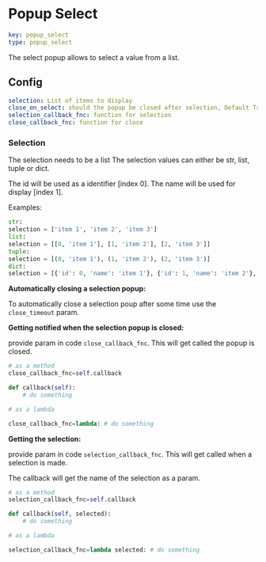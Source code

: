 # Popup Select

```yaml
key: popup_select
type: popup_select
```

The select popup allows to select a value from a list.

## Config

```yaml
selection: List of items to display
close_on_select: should the popup be closed after selection, Default True
selection_callback_fnc: function for selection
close_callback_fnc: function for close
```

### Selection

The selection needs to be a list
The selection values can either be str, list, tuple or dict.

The id will be used as a identifier [index 0].
The name will be used for display [index 1].

Examples:

```python
str:
selection = ['item 1', 'item 2', 'item 3']
list:
selection = [[0, 'item 1'], [1, 'item 2'], [2, 'item 3']]
tuple:
selection = [(0, 'item 1'), (1, 'item 2'), (2, 'item 3')]
dict:
selection = [{'id': 0, 'name': 'item 1'}, {'id': 1, 'name': 'item 2'}, {'id': 0, 'name': 'item 3'}]
```

**Automatically closing a selection popup:**

To automatically close a selection poup after some time use the `close_timeout` param.

**Getting notified when the selection popup is closed:**

provide param in code `close_callback_fnc`. This will get called the popup is closed.

```python
# as a method
close_callback_fnc=self.callback

def callback(self):
    # do something

# as a lambda

close_callback_fnc=lambda: # do something
```

**Getting the selection:**

provide param in code `selection_callback_fnc`. This will get called when a selection is made.

The callback will get the name of the selection as a param.

```python
# as a method
selection_callback_fnc=self.callback

def callback(self, selected):
    # do something

# as a lambda

selection_callback_fnc=lambda selected: # do something
```
